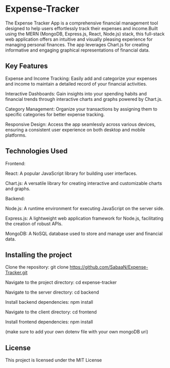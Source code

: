 # Expense-Tracker

The Expense Tracker App is a comprehensive financial management tool designed to help users effortlessly track their expenses and income.Built using the MERN (MongoDB, Express.js, React, Node.js) stack, this full-stack web application offers an intuitive and visually pleasing experience for managing personal finances. The app leverages Chart.js for creating informative and engaging graphical representations of financial data.

## Key Features

Expense and Income Tracking: Easily add and categorize your expenses and income to maintain a detailed record of your financial activities.


Interactive Dashboards: Gain insights into your spending habits and financial trends through interactive charts and graphs powered by Chart.js.


Category Management: Organize your transactions by assigning them to specific categories for better expense tracking.


Responsive Design: Access the app seamlessly across various devices, ensuring a consistent user experience on both desktop and mobile platforms.

## Technologies Used

Frontend:

React: A popular JavaScript library for building user interfaces.

Chart.js: A versatile library for creating interactive and customizable charts and graphs.

Backend:

Node.js: A runtime environment for executing JavaScript on the server side.

Express.js: A lightweight web application framework for Node.js, facilitating the creation of robust APIs.

MongoDB: A NoSQL database used to store and manage user and financial data.

## Installing the project

Clone the repository: git clone https://github.com/SabaaN/Expense-Tracker.git

Navigate to the project directory: cd expense-tracker

Navigate to the server directory: cd backend

Install backend dependencies: npm install

Navigate to the client directory: cd frontend

Install frontend dependencies: npm install

(make sure to add your own dotenv file with your own mongoDB uri)


## License
This project is licensed under the MIT License


